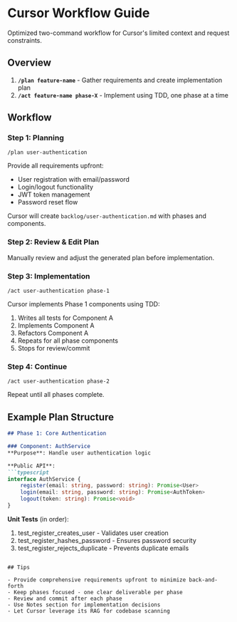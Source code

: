 # Cursor Workflow Guide

Optimized two-command workflow for Cursor's limited context and request constraints.

## Overview

1. **`/plan feature-name`** - Gather requirements and create implementation plan
2. **`/act feature-name phase-X`** - Implement using TDD, one phase at a time

## Workflow

### Step 1: Planning
```
/plan user-authentication
```

Provide all requirements upfront:
- User registration with email/password
- Login/logout functionality
- JWT token management
- Password reset flow

Cursor will create `backlog/user-authentication.md` with phases and components.

### Step 2: Review & Edit Plan
Manually review and adjust the generated plan before implementation.

### Step 3: Implementation
```
/act user-authentication phase-1
```

Cursor implements Phase 1 components using TDD:
1. Writes all tests for Component A
2. Implements Component A
3. Refactors Component A
4. Repeats for all phase components
5. Stops for review/commit

### Step 4: Continue
```
/act user-authentication phase-2
```

Repeat until all phases complete.

## Example Plan Structure

```markdown
## Phase 1: Core Authentication

### Component: AuthService
**Purpose**: Handle user authentication logic

**Public API**:
```typescript
interface AuthService {
    register(email: string, password: string): Promise<User>
    login(email: string, password: string): Promise<AuthToken>
    logout(token: string): Promise<void>
}
```

**Unit Tests** (in order):
1. test_register_creates_user - Validates user creation
2. test_register_hashes_password - Ensures password security
3. test_register_rejects_duplicate - Prevents duplicate emails
```

## Tips

- Provide comprehensive requirements upfront to minimize back-and-forth
- Keep phases focused - one clear deliverable per phase
- Review and commit after each phase
- Use Notes section for implementation decisions
- Let Cursor leverage its RAG for codebase scanning